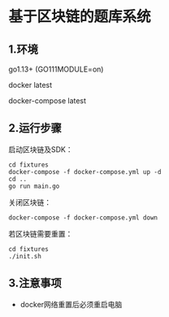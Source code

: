 # 基于区块链的题库系统
## 1.环境
go1.13+ (GO111MODULE=on)

docker latest

docker-compose latest
## 2.运行步骤
启动区块链及SDK：
```shell script
cd fixtures
docker-compose -f docker-compose.yml up -d
cd ..
go run main.go
```
关闭区块链：
```shell script
docker-compose -f docker-compose.yml down
```

若区块链需要重置：
```shell script
cd fixtures
./init.sh
```
## 3.注意事项
- docker网络重置后必须重启电脑
